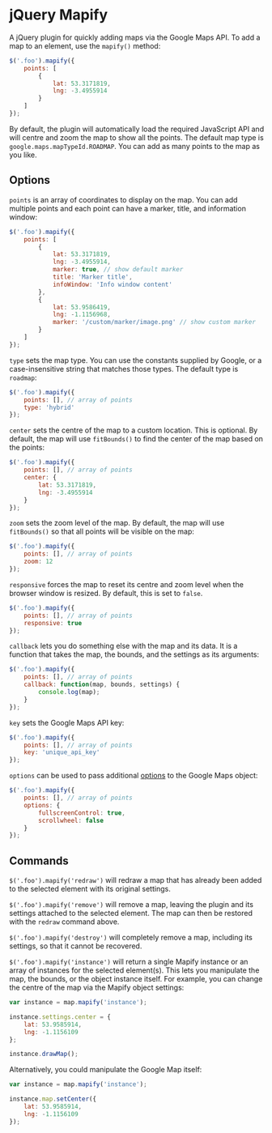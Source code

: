 # jQuery Mapify #

A jQuery plugin for quickly adding maps via the Google Maps API. To add a map to an element, use the `mapify()` method:

~~~ javascript
$('.foo').mapify({
    points: [
        {
            lat: 53.3171819,
            lng: -3.4955914
        }
    ]
});
~~~

By default, the plugin will automatically load the required JavaScript API and will centre and zoom the map to show all the points. The default map type is `google.maps.mapTypeId.ROADMAP`. You can add as many points to the map as you like.

## Options ##

`points` is an array of coordinates to display on the map. You can add multiple points and each point can have a marker, title, and information window:

~~~ javascript
$('.foo').mapify({
    points: [
        {
            lat: 53.3171819,
            lng: -3.4955914,
            marker: true, // show default marker
            title: 'Marker title',
            infoWindow: 'Info window content'
        },
        {
            lat: 53.9586419,
            lng: -1.1156968,
            marker: '/custom/marker/image.png' // show custom marker
        }
    ]
});
~~~

`type` sets the map type. You can use the constants supplied by Google, or a case-insensitive string that matches those types. The default type is `roadmap`:

~~~ javascript
$('.foo').mapify({
    points: [], // array of points
    type: 'hybrid'
});
~~~

`center` sets the centre of the map to a custom location. This is optional. By default, the map will use `fitBounds()` to find the center of the map based on the points:

~~~ javascript
$('.foo').mapify({
    points: [], // array of points
    center: {
        lat: 53.3171819,
        lng: -3.4955914
    }
});
~~~

`zoom` sets the zoom level of the map. By default, the map will use `fitBounds()` so that all points will be visible on the map:

~~~ javascript
$('.foo').mapify({
    points: [], // array of points
    zoom: 12
});
~~~

`responsive` forces the map to reset its centre and zoom level when the browser window is resized. By default, this is set to `false`.

~~~ javascript
$('.foo').mapify({
    points: [], // array of points
    responsive: true
});
~~~

`callback` lets you do something else with the map and its data. It is a function that takes the map, the bounds, and the settings as its arguments:

~~~ javascript
$('.foo').mapify({
    points: [], // array of points
    callback: function(map, bounds, settings) {
        console.log(map);
    }
});
~~~

`key` sets the Google Maps API key:

~~~ javascript
$('.foo').mapify({
    points: [], // array of points
    key: 'unique_api_key'
});
~~~

`options` can be used to pass additional [options](https://developers.google.com/maps/documentation/javascript/reference#MapOptions) to the Google Maps object:

~~~ javascript
$('.foo').mapify({
    points: [], // array of points
    options: {
        fullscreenControl: true,
        scrollwheel: false
    }
});
~~~

## Commands ##

`$('.foo').mapify('redraw')` will redraw a map that has already been added to the selected element with its original settings.

`$('.foo').mapify('remove')` will remove a map, leaving the plugin and its settings attached to the selected element. The map can then be restored with the `redraw` command above.

`$('.foo').mapify('destroy')` will completely remove a map, including its settings, so that it cannot be recovered.

`$('.foo').mapify('instance')` will return a single Mapify instance or an array of instances for the selected element(s). This lets you manipulate the map, the bounds, or the object instance itself. For example, you can change the centre of the map via the Mapify object settings:

~~~ javascript
var instance = map.mapify('instance');

instance.settings.center = {
    lat: 53.9585914,
    lng: -1.1156109
};

instance.drawMap();
~~~

Alternatively, you could manipulate the Google Map itself:

~~~ javascript
var instance = map.mapify('instance');

instance.map.setCenter({
    lat: 53.9585914,
    lng: -1.1156109
});
~~~
